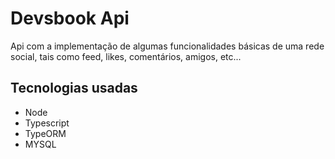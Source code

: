 # Devsbook Api

Api com a implementação de algumas funcionalidades básicas de uma rede social, tais como feed, likes, comentários, amigos, etc...

## Tecnologias usadas

- Node
- Typescript
- TypeORM
- MYSQL
